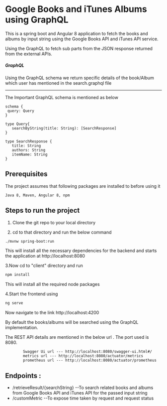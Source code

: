 
# Google Books and iTunes Albums using GraphQL

This is a spring boot and Angular 8 application to fetch the books and albums by input string 
using the Google Books API and iTunes API service.

Using the GraphQL to fetch sub parts from  the JSON response returned from the external APIs.


##### GraphQL
Using the GraphQL schema 
 we return specific details of the book/Album which user has mentioned in the search.graphql file 
 
 ----
 The Important GraphQL schema is mentioned as below
 
 ```$xslt
schema {
  query: Query
}

type Query{
    searchByString(title: String): [SearchResponse]
}

type SearchResponse {
    title: String
    authors: String
    itemName: String
}
```


## Prerequisites
The project assumes that following packages are installed to before using it
```
Java 8, Maven, Angular 8, npm
```

## Steps to run the project

1. Clone the git repo to your local directory

2. cd to that directory and run the below command
```bash
./mvnw spring-boot:run
```
This will install all the necessary dependencies for the backend
and starts the application at http://localhost:8080

3.Now cd to "client" directory and run
```bash
npm install
```
This will install all the required node packages

4.Start the frontend using
```bash
ng serve
```
Now navigate to the link http://localhost:4200

By default the books/albums will be searched using the GraphQL implementation.

The REST API details are mentioned in the below url . The port used is 8080.
```
        Swagger Ui url --- http://localhost:8080/swagger-ui.html#/
        metrics url --- http://localhost:8080/actuator/metrics
        prometheus url --- http://localhost:8080/actuator/prometheus
```
## Endpoints :
* /retrieveResult/{searchString}           --To search related books and albums from Google Books API and iTunes API for the passed input string
* /customMetric                         --To expose time taken by request and request status